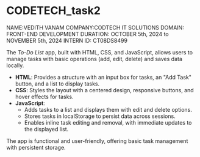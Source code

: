 # CODETECH_task2

NAME:VEDITH VANAM COMPANY:CODTECH IT SOLUTIONS DOMAIN: FRONT-END DEVELOPMENT DURATION: OCTOBER 5th, 2024 to NOVEMBER 5th, 2024 INTERN ID: CT08DS8499

The *To-Do List* app, built with HTML, CSS, and JavaScript, allows users to manage tasks with basic operations (add, edit, delete) and saves data locally.

- **HTML**: Provides a structure with an input box for tasks, an "Add Task" button, and a list to display tasks.
- **CSS**: Styles the layout with a centered design, responsive buttons, and hover effects for tasks.
- **JavaScript**:
  - Adds tasks to a list and displays them with edit and delete options.
  - Stores tasks in localStorage to persist data across sessions.
  - Enables inline task editing and removal, with immediate updates to the displayed list.

The app is functional and user-friendly, offering basic task management with persistent storage.
